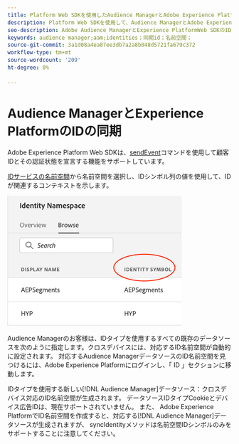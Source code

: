 ```yaml
---
title: Platform Web SDKを使用したAudience ManagerとAdobe Experience PlatformのIDの同期
description: Platform Web SDKを使用して、Audience ManagerとAdobe Experience PlatformのIDを同期する方法について説明します
seo-description: Adobe Audience ManagerとExperience PlatformWeb SDKのIDを同期する方法を説明します
keywords: audience manager;aam;identities；同期id；名前空間；
source-git-commit: 3a1d08a4ea87ee3db7a2a8b048d5721fa679c372
workflow-type: tm+mt
source-wordcount: '209'
ht-degree: 0%

---
```



# Audience ManagerとExperience PlatformのIDの同期

Adobe Experience Platform Web SDKは、[sendEvent](./overview.md#syncing-identities)コマンドを使用して顧客IDとその認証状態を宣言する機能をサポートしています。

[IDサービスの名前空間](../../identity/../identity-service/namespaces.md)から名前空間を選択し、IDシンボル列の値を使用して、IDが関連するコンテキストを示します。

![名前空間UIの表示](../images/identity/edge_namespaceUI_identity-symbol.png)

Audience Managerのお客様は、IDタイプを使用するすべての既存のデータソースを次のように指定します。クロスデバイスには、対応するID名前空間が自動的に設定されます。 対応するAudience ManagerデータソースのID名前空間を見つけるには、Adobe Experience Platformにログインし、「 ID 」セクションに移動します。

IDタイプを使用する新しい[!DNL Audience Manager]データソース：クロスデバイス対応のID名前空間が生成されます。 データソースIDタイプCookieとデバイス広告IDは、現在サポートされていません。 また、 Adobe Experience PlatformでID名前空間を作成すると、対応する[!DNL Audience Manager]データソースが生成されますが、 syncIdentityメソッドは名前空間IDシンボルのみをサポートすることに注意してください。
